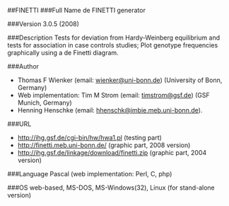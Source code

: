 ##FINETTI
###Full Name
de FINETTI generator

###Version
3.0.5 (2008)

###Description
Tests for deviation from Hardy-Weinberg equilibrium and tests for association in case controls studies; Plot genotype frequencies graphically using a de Finetti diagram.

###Author
* Thomas F Wienker (email: wienker@uni-bonn.de) (University of Bonn, Germany)
* Web implementation: Tim M Strom (email: timstrom@gsf.de) (GSF Munich, Germany)
* Henning Henschke (email: hhenschk@imbie.meb.uni-bonn.de).

###URL
* http://ihg.gsf.de/cgi-bin/hw/hwa1.pl (testing part)
* http://finetti.meb.uni-bonn.de/ (graphic part, 2008 version)
* http://ihg.gsf.de/linkage/download/finetti.zip (graphic part, 2004 version)

###Language
Pascal (web implementation: Perl, C, php)

###OS
web-based, MS-DOS, MS-Windows(32), Linux (for stand-alone version)


